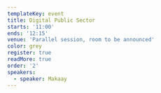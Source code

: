 ```yaml
---
templateKey: event
title: Digital Public Sector
starts: '11:00'
ends: '12:15'
venue: 'Parallel session, room to be announced'
color: grey
register: true
readMore: true
order: '2'
speakers:
  - speaker: Makaay
---
```



